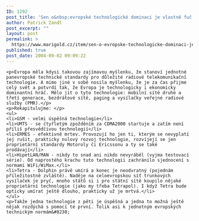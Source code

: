 ```yaml
---
ID: 1292
post_title: 'Sen o&nbsp;evropské technologické dominaci je vlastně fuč'
author: Patrick Zandl
post_excerpt: ""
layout: post
permalink: >
  https://www.marigold.cz/item/sen-o-evropske-technologicke-dominaci-je-vlastne-fuc
published: true
post_date: 2004-09-02 09:09:22
---
```

	<p>Evropa měla kdysi takovou zajímavou myšlenku, že stanoví jednotné panevropské technické standardy pro důležité radiové telekomunikační technologie. A mimo jiné v sobě nosila myšlenku, že je za čas přijme celý svět a potvrdí tak, že Evropa je technologicky i ekonomicky dominantní hráč. Mělo jít o tyto technologie: mobilní sítě druhé a třetí generace, bezdrátové sítě, paging a vysílačky veřejné radiové služby (PMR).</p>
	<p>Rekapitulujme: </p>
	<ul>
	<li>GSM - velmi úspěšná technologie</li>
	<li>UMTS - se čtyřletým zpožděním za CDMA2000 startuje a zatím není příliš přesvědčivou technologií</li>
	<li>ERMES - efektivně mrtev. Provozují ho jen ti, kterým se nevyplatí jej rušit, prakticky nulový rozvoj technologie, rozvíjejí se jen proprietární standardy Motoroly či Ericssonu a ty se také prodávají</li>
	<li>HipetLAN/MAN - nikdy to snad ani nikdo nevyráběl (vyjma testovací série). Od naprostého krachu tuto technologii zachránilo sjednocení s normami WiFi/WiMax.</li>
	<li>Tetra - Dolphin právě umírá a konec je neodvratný (pojednám příležitostně zvláště). Naděje na celoevropskou síť trunkových vysílaček je pryč, mnoho států si i pro státní sítě koupilo nějaké proprietární technologie (jako my třeba Tetrapol). I když Tetra bude opticky umírat ještě dlouho, prakticky už je mrtvá.</li>
	</ul>
	<p>Takže jedna technologie z pěti je úspěšná a jedna to možná ještě nějak rozdýchá s pomocí té první. Tolik asi k jednotným evropských technickým normám&#8230;
</p>